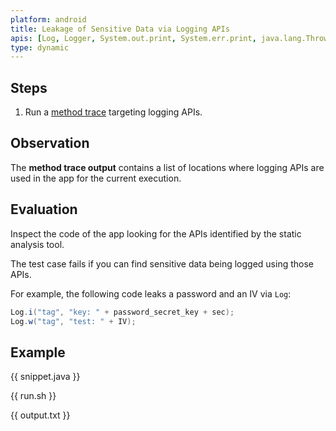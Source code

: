 ```yaml
---
platform: android
title: Leakage of Sensitive Data via Logging APIs
apis: [Log, Logger, System.out.print, System.err.print, java.lang.Throwable#printStackTrace]
type: dynamic
---
```


## Steps

1. Run a [method trace](https://mas.owasp.org/MASTG/techniques/android/MASTG-TECH-00xx/) targeting logging APIs.

## Observation

The **method trace output** contains a list of locations where logging APIs are used in the app for the current execution.

## Evaluation

Inspect the code of the app looking for the APIs identified by the static analysis tool.

The test case fails if you can find sensitive data being logged using those APIs.

For example, the following code leaks a password and an IV via `Log`:

```java
Log.i("tag", "key: " + password_secret_key + sec);
Log.w("tag", "test: " + IV);
```

## Example

{{ snippet.java }}

{{ run.sh }}

{{ output.txt }}
